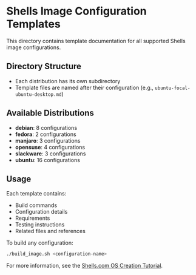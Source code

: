 # Shells Image Configuration Templates

This directory contains template documentation for all supported Shells image configurations.

## Directory Structure
- Each distribution has its own subdirectory
- Template files are named after their configuration (e.g., `ubuntu-focal-ubuntu-desktop.md`)

## Available Distributions
- **debian**: 8 configurations
- **fedora**: 2 configurations
- **manjaro**: 3 configurations
- **opensuse**: 4 configurations
- **slackware**: 3 configurations
- **ubuntu**: 16 configurations

## Usage
Each template contains:
- Build commands
- Configuration details
- Requirements
- Testing instructions
- Related files and references

To build any configuration:
```bash
./build_image.sh <configuration-name>
```

For more information, see the [Shells.com OS Creation Tutorial](../docs/shells-os-creation-tutorial.md).
